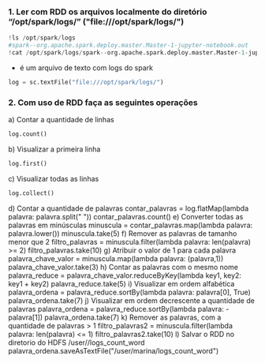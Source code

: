 ### 1. Ler com RDD os arquivos localmente do diretório “/opt/spark/logs/” ("file:///opt/spark/logs/")
```python
!ls /opt/spark/logs
#spark--org.apache.spark.deploy.master.Master-1-jupyter-notebook.out
!cat /opt/spark/logs/spark--org.apache.spark.deploy.master.Master-1-jupyter-notebook.out
```
- é um arquivo de texto com logs do spark
```python
log = sc.textFile("file:///opt/spark/logs/")
```
### 2. Com uso de RDD faça as seguintes operações
a) Contar a quantidade de linhas
```python
log.count()
```
b) Visualizar a primeira linha
```python
log.first()
```
c) Visualizar todas as linhas
```python
log.collect()
```
d) Contar a quantidade de palavras
contar_palavras = log.flatMap(lambda palavra: palavra.split(" "))
contar_palavras.count()
e) Converter todas as palavras em minúsculas
minuscula = contar_palavras.map(lambda palavra: palavra.lower())
minuscula.take(5)
f) Remover as palavras de tamanho menor que 2
filtro_palavras = minuscula.filter(lambda palavra: len(palavra) >= 2)
filtro_palavras.take(10)
g) Atribuir o valor de 1 para cada palavra
palavra_chave_valor = minuscula.map(lambda palavra: (palavra,1))
palavra_chave_valor.take(3)
h) Contar as palavras com o mesmo nome
palavra_reduce = palavra_chave_valor.reduceByKey(lambda key1, key2: key1 + key2)
palavra_reduce.take(5)
i) Visualizar em ordem alfabética
palavra_ordena = palavra_reduce.sortBy(lambda palavra: palavra[0], True)
palavra_ordena.take(7)
j) Visualizar em ordem decrescente a quantidade de palavras
palavra_ordena = palavra_reduce.sortBy(lambda palavra: -palavra[1])
palavra_ordena.take(7)
k) Remover as palavras, com a quantidade de palavras > 1
filtro_palavras2 = minuscula.filter(lambda palavra: len(palavra) <= 1)
filtro_palavras2.take(10)
l) Salvar o RDD no diretorio do HDFS /user/<seu-nome>/logs_count_word
palavra_ordena.saveAsTextFile("/user/marina/logs_count_word")
